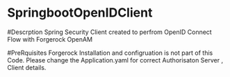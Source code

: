 # SpringbootOpenIDClient

#Descrption 
Spring Security Client created to perfrom OpenID Connect Flow with Forgerock OpenAM 

#PreRquisites 
Forgerock Installation and configruation is not part of this Code. 
Please change the Application.yaml for correct Authorisaton Server , Client details. 

